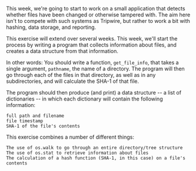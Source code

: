 This week, we're going to start to work on a small application that detects whether files have been changed or 
otherwise tampered with. The aim here isn't to compete with such systems as Tripwire, but rather to work a bit 
with hashing, data storage, and reporting.

This exercise will extend over several weeks. This week, we'll start the process by writing a program that collects 
information about files, and creates a data structure from that information.

In other words: You should write a function, `get_file_info`, that takes a single argument, `pathname`, the name of 
a directory. The program will then go through each of the files in that directory, as well as in any subdirectories, 
and will calculate the SHA-1 of that file.

The program should then produce (and print) a data structure -- a list of dictionaries -- in which each dictionary 
will contain the following information:

    full path and filename
    file timestamp
    SHA-1 of the file's contents

This exercise combines a number of different things:

    The use of os.walk to go through an entire directory/tree structure
    The use of os.stat to retrieve information about files
    The calculation of a hash function (SHA-1, in this case) on a file's contents
